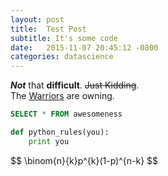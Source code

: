 ```yaml
---
layout: post
title:  Test Post
subtitle: It's some code
date:   2015-11-07 20:45:12 -0800
categories: datascience
---
```


**_Not_** that **difficult**.  ~~Just Kidding~~.  
The [Warriors](http://www.nba.com/warriors) are owning.  

```sql
SELECT * FROM awesomeness
```

```python
def python_rules(you):
    print you
```

<div>$$ \binom{n}{k}p^{k}(1-p)^{n-k} $$</div>